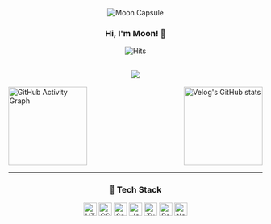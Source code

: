 <div align="center">
  <img
    src="https://capsule-render.vercel.app/api?type=soft&color=0:333333,100:555555&height=180&text=Moon&fontSize=80&fontAlign=50&fontColor=FFFFFF&animation=fadeIn&stroke=FFFFFF&strokeWidth=1"
    alt="Moon Capsule"
  />
</div>

<div align="center">

  ### Hi, I'm Moon! 👋

  ![Hits](https://hits.seeyoufarm.com/api/count/incr/badge.svg?url=https%3A%2F%2Fgithub.com%2FMooneunjun%2Fhit-counter&count_bg=%23F12121&title_bg=%23555555&icon=lastpass.svg&icon_color=%23E7E7E7&title=Views&edge_flat=false)
  
<a href="https://velog.io/@moon_dev/series"
    ><img
      src="https://img.shields.io/badge/MoonDevlog-3DDC84?style=badge&logo=Velog&logoColor=white"
  /></a>
  ---
</div>

<img
  src="https://github-readme-activity-graph.vercel.app/graph?username=Mooneunjun&theme=github-compact"
  alt="GitHub Activity Graph"
  height="156"
/>
<img
  align="right"
  src="https://velog-readme-stats.vercel.app/api?name=moon_dev"
  alt="Velog's GitHub stats"
  height="156"
/>

---

<div align="center">

  ### 🚀 Tech Stack

  <div>
    <img
      src="https://img.shields.io/badge/html5-%23E34F26.svg?style=for-the-badge&logo=html5&logoColor=white"
      alt="HTML5"
      style="height: 26px"
    />
    <img
      src="https://img.shields.io/badge/css3-%231572B6.svg?style=for-the-badge&logo=css3&logoColor=white"
      alt="CSS3"
      style="height: 26px"
    />
    <img
      src="https://img.shields.io/badge/sass-%23CC6699.svg?style=for-the-badge&logo=sass&logoColor=white"
      alt="Sass"
      style="height: 26px"
    />
    <img
      src="https://img.shields.io/badge/javascript-%23F7DF1E.svg?style=for-the-badge&logo=javascript&logoColor=white"
      alt="JavaScript"
      style="height: 26px"
    />
    <img
      src="https://img.shields.io/badge/typescript-%23007ACC.svg?style=for-the-badge&logo=typescript&logoColor=white"
      alt="TypeScript"
      style="height: 26px"
    />
    <img
      src="https://img.shields.io/badge/react-%2361DAFB.svg?style=for-the-badge&logo=react&logoColor=white"
      alt="React"
      style="height: 26px"
    />
    <img
      src="https://img.shields.io/badge/next.js-%23000000.svg?style=for-the-badge&logo=next.js&logoColor=white"
      alt="Next.js"
      style="height: 26px"
    />
  </div>
</div>
